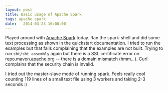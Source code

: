 ```yaml
---
layout: post
title: Basic usage of Apache Spark
tags: apache spark
date:   2014-03-23 10:00:00
---
```


Played around with [Apache Spark][spark] today. Ran the spark-shell and did
some text processing as shown in the quickstart documentation. I tried to run
the examples but that fails complaining that the examples are not built. Trying
to run `sbt/sbt assembly` again but there is a SSL certificate error on
repo.maven.apache.org -- there is a domain mismatch (hmm...). Curl complains
that the security chain is invalid.

I tried out the master-slave mode of running spark. Feels really cool counting
119 lines of a small text file using 3 workers and taking 2-3 seconds :)

[spark]: https://spark.apache.org
